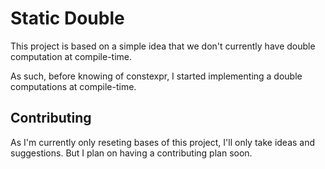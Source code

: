 Static Double
=============

This project is based on a simple idea that we don't currently have double
computation at compile-time.

As such, before knowing of constexpr, I started implementing a double
computations at compile-time.

Contributing
------------

As I'm currently only reseting bases of this project, I'll only take ideas and
suggestions. But I plan on having a contributing plan soon.
